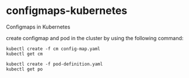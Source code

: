 # configmaps-kubernetes
Configmaps in Kubernetes

create configmap and pod in the cluster by using the following command:

```
kubectl create -f cm config-map.yaml
kubectl get cm

kubectl create -f pod-definition.yaml
kubectl get po

```



